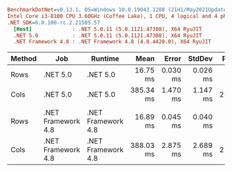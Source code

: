 ``` ini

BenchmarkDotNet=v0.13.1, OS=Windows 10.0.19043.1288 (21H1/May2021Update)
Intel Core i3-8100 CPU 3.60GHz (Coffee Lake), 1 CPU, 4 logical and 4 physical cores
.NET SDK=6.0.100-rc.2.21505.57
  [Host]             : .NET 5.0.11 (5.0.1121.47308), X64 RyuJIT
  .NET 5.0           : .NET 5.0.11 (5.0.1121.47308), X64 RyuJIT
  .NET Framework 4.8 : .NET Framework 4.8 (4.8.4420.0), X64 RyuJIT


```
| Method |                Job |            Runtime |      Mean |    Error |   StdDev | Ratio | RatioSD |
|------- |------------------- |------------------- |----------:|---------:|---------:|------:|--------:|
|   Rows |           .NET 5.0 |           .NET 5.0 |  16.75 ms | 0.030 ms | 0.026 ms |  1.00 |    0.00 |
|   Cols |           .NET 5.0 |           .NET 5.0 | 385.34 ms | 1.470 ms | 1.147 ms | 23.00 |    0.08 |
|        |                    |                    |           |          |          |       |         |
|   Rows | .NET Framework 4.8 | .NET Framework 4.8 |  16.89 ms | 0.045 ms | 0.040 ms |  1.00 |    0.00 |
|   Cols | .NET Framework 4.8 | .NET Framework 4.8 | 388.03 ms | 2.875 ms | 2.689 ms | 22.99 |    0.17 |

